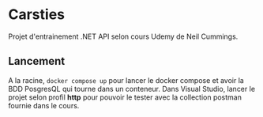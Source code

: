 # Carsties
Projet d'entrainement .NET API selon cours Udemy de Neil Cummings.

## Lancement
A la racine, `docker compose up` pour lancer le docker compose et avoir la BDD PosgresQL qui tourne dans un conteneur.
Dans Visual Studio, lancer le projet selon profil **http** pour pouvoir le tester avec la collection postman fournie dans le cours. 